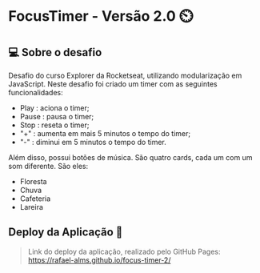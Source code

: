 # FocusTimer - Versão 2.0 ⏲️

## 💻 Sobre o desafio

Desafio do curso Explorer da Rocketseat, utilizando modularização em JavaScript. Neste desafio foi criado um timer com as seguintes funcionalidades:

- Play : aciona o timer;
- Pause : pausa o timer;
- Stop : reseta o timer;
- "+" : aumenta em mais 5 minutos o tempo do timer;
- "-" : diminui em 5 minutos o tempo do timer.

Além disso, possui botões de música. São quatro cards, cada um com um som diferente. São eles:

- Floresta
- Chuva
- Cafeteria
- Lareira

## Deploy da Aplicação :dash:

> Link do deploy da aplicação, realizado pelo GitHub Pages: https://rafael-alms.github.io/focus-timer-2/